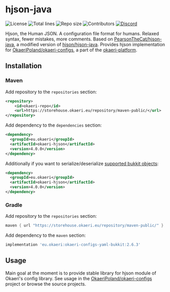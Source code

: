 # hjson-java

![License](https://img.shields.io/github/license/OkaeriPoland/okaeri-hjson)
![Total lines](https://img.shields.io/tokei/lines/github/OkaeriPoland/okaeri-hjson)
![Repo size](https://img.shields.io/github/repo-size/OkaeriPoland/okaeri-hjson)
![Contributors](https://img.shields.io/github/contributors/OkaeriPoland/okaeri-hjson)
[![Discord](https://img.shields.io/discord/589089838200913930)](https://discord.gg/hASN5eX)

Hjson, the Human JSON. A configuration file format for humans. Relaxed syntax, fewer mistakes, more comments.
Based on [PearsonTheCat/hjson-java](https://github.com/PersonTheCat/hjson-java), a modified version of [hjson/hjson-java](https://github.com/hjson/hjson-java).
Provides hjson implementation for [OkaeriPoland/okaeri-configs](https://github.com/OkaeriPoland/okaeri-configs/tree/master/hjson), a part of the [okaeri-platform](https://github.com/OkaeriPoland/okaeri-platform).

## Installation
### Maven
Add repository to the `repositories` section:
```xml
<repository>
    <id>okaeri-repo</id>
    <url>https://storehouse.okaeri.eu/repository/maven-public/</url>
</repository>
```
Add dependency to the `dependencies` section:
```xml
<dependency>
  <groupId>eu.okaeri</groupId>
  <artifactId>okaeri-hjson</artifactId>
  <version>4.0.0</version>
</dependency>
```
Additionally if you want to serialize/deserialize [supported bukkit objects](https://github.com/OkaeriPoland/okaeri-configs/tree/master/serdes-bukkit):
```xml
<dependency>
  <groupId>eu.okaeri</groupId>
  <artifactId>okaeri-hjson</artifactId>
  <version>4.0.0</version>
</dependency>
```
### Gradle
Add repository to the `repositories` section:
```groovy
maven { url "https://storehouse.okaeri.eu/repository/maven-public/" }
```
Add dependency to the `maven` section:
```groovy
implementation 'eu.okaeri:okaeri-configs-yaml-bukkit:2.6.3'
```

## Usage

Main goal at the moment is to provide stable library for hjson module of Okaeri's config library.
See usage in the [OkaeriPoland/okaeri-configs](https://github.com/OkaeriPoland/okaeri-configs/tree/master/hjson) project or browse the source projects.
